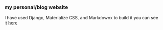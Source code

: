 ### my personal/blog website 
I have used Django, Materialize CSS, and Markdownx to build it
you can see it [here](https://pouriamoradpour.pythonanywhere.com/)
